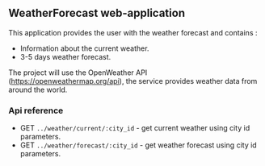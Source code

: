 ## WeatherForecast web-application

This application provides the user with the weather forecast and contains :
* Information about the current weather.
* 3-5 days weather forecast.

The project will use the OpenWeather API (https://openweathermap.org/api), the service provides weather data from around the world.

### Api reference
- GET ``` ../weather/current/:city_id ``` - get current weather using city id parameters.
- GET ``` ../weather/forecast/:city_id ``` - get weather forecast using city id parameters.
